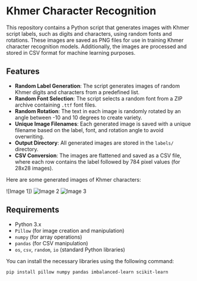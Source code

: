 # Khmer Character Recognition 


This repository contains a Python script that generates images with Khmer script labels, such as digits and characters, using random fonts and rotations. These images are saved as PNG files for use in training Khmer character recognition models. Additionally, the images are processed and stored in CSV format for machine learning purposes.

## Features

- **Random Label Generation**: The script generates images of random Khmer digits and characters from a predefined list.
- **Random Font Selection**: The script selects a random font from a ZIP archive containing `.ttf` font files.
- **Random Rotation**: The text in each image is randomly rotated by an angle between -10 and 10 degrees to create variety.
- **Unique Image Filenames**: Each generated image is saved with a unique filename based on the label, font, and rotation angle to avoid overwriting.
- **Output Directory**: All generated images are stored in the `labels/` directory.
- **CSV Conversion**: The images are flattened and saved as a CSV file, where each row contains the label followed by 784 pixel values (for 28x28 images).



Here are some generated images of Khmer characters:

![Image 1])
![Image 2](labels/2_1_3.png)
![Image 3](labels/3_2_7.png)




## Requirements

- Python 3.x
- `Pillow` (for image creation and manipulation)
- `numpy` (for array operations)
- `pandas` (for CSV manipulation)
- `os`, `csv`, `random`, `io` (standard Python libraries)

You can install the necessary libraries using the following command:

```bash
pip install pillow numpy pandas imbalanced-learn scikit-learn
